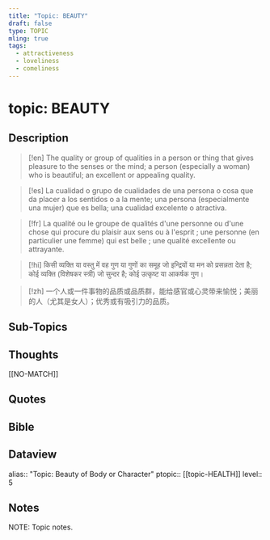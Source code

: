 ```yaml
---
title: "Topic: BEAUTY"
draft: false
type: TOPIC
mling: true
tags:
  - attractiveness
  - loveliness
  - comeliness
---
```

# topic: BEAUTY
## Description
>[!en]
>The quality or group of qualities in a person or thing that gives pleasure to the senses or the mind; a person (especially a woman) who is beautiful; an excellent or appealing quality.

>[!es]
>La cualidad o grupo de cualidades de una persona o cosa que da placer a los sentidos o a la mente; una persona (especialmente una mujer) que es bella; una cualidad excelente o atractiva.

>[!fr]
>La qualité ou le groupe de qualités d'une personne ou d'une chose qui procure du plaisir aux sens ou à l'esprit ; une personne (en particulier une femme) qui est belle ; une qualité excellente ou attrayante.

>[!hi]
>किसी व्यक्ति या वस्तु में वह गुण या गुणों का समूह जो इन्द्रियों या मन को प्रसन्नता देता है; कोई व्यक्ति (विशेषकर स्त्री) जो सुन्दर है; कोई उत्कृष्ट या आकर्षक गुण।

>[!zh]
>一个人或一件事物的品质或品质群，能给感官或心灵带来愉悦；美丽的人（尤其是女人）；优秀或有吸引力的品质。

## Sub-Topics


## Thoughts
[[NO-MATCH]]

## Quotes

## Bible

## Dataview
alias:: "Topic: Beauty of Body or Character"
ptopic:: [[topic-HEALTH]]
level:: 5

## Notes
NOTE: Topic notes.